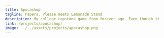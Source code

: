 ```yaml
---
title: Apocashop
tagline: Papers, Please meets Lemonade Stand
description: My college capstone game from forever ago. Even though it's a decade old, it still deserves the top spot.
link: /projects/apocashop/
image: ../../assets/projects/apocashop.png
---
```

